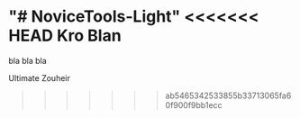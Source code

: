 "# NoviceTools-Light"
<<<<<<< HEAD
Kro Blan
=======
bla bla bla

Ultimate Zouheir
>>>>>>> ab5465342533855b33713065fa60f900f9bb1ecc
